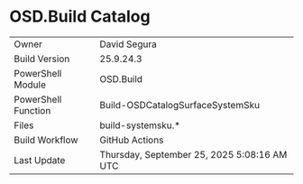 ﻿# OSD.Build Catalog

| | |
|-|-|
| Owner | David Segura |
| Build Version | 25.9.24.3 |
| PowerShell Module | OSD.Build |
| PowerShell Function | Build-OSDCatalogSurfaceSystemSku |
| Files | build-systemsku.* |
| Build Workflow | GitHub Actions |
| Last Update | Thursday, September 25, 2025 5:08:16 AM UTC |
